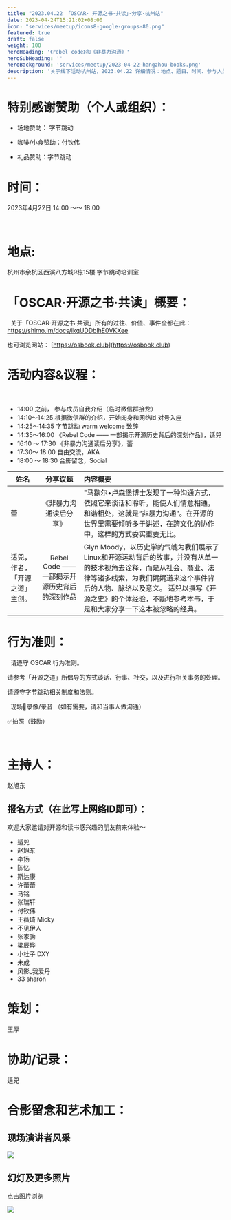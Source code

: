 ```yaml
---
title: "2023.04.22 「OSCAR· 开源之书·共读」·分享·杭州站"
date: 2023-04-24T15:21:02+08:00
icon: "services/meetup/icons8-google-groups-80.png"
featured: true
draft: false
weight: 100
heroHeading: '《rebel code》和《非暴力沟通》'
heroSubHeading: ''
heroBackground: 'services/meetup/2023-04-22-hangzhou-books.png'
description: '关于线下活动杭州站，2023.04.22 详细情况：地点、题目、时间、参与人员。'
---
```


# 特别感谢赞助（个人或组织）：

* 场地赞助：  字节跳动
 
* 咖啡/小食赞助：付钦伟

* 礼品赞助：字节跳动
 
  
# 时间：

2023年4月22日 14:00 ～～ 18:00 

 
# 地点: 

杭州市余杭区西溪八方城9栋15楼 字节跳动培训室

# 「OSCAR·开源之书·共读」概要：
 
关于「OSCAR·开源之书·共读」所有的过往、价值、事件全都在此：
 
https://shimo.im/docs/lkqUDDblhE0VKXee

也可浏览网站： [https://osbook.club](https://osbook.club)

# 活动内容&议程：
 
- 14:00 之前， 参与成员自我介绍（临时微信群接龙）
- 14:10～14:25  根据微信群的介绍，开始肉身和网络id 对号入座
- 14:25～14:35  字节跳动 warm welcome 致辞
- 14:35～16:00 《Rebel Code —— 一部揭示开源历史背后的深刻作品》，适兕
- 16:10 ～ 17:30 《非暴力沟通读后分享》，蕾
- 17:30～ 18:00 自由交流，AKA 
- 18:00 ～ 18:30 合影留念，Social
 

|姓名	|分享议题	|内容概要
|--------------|:-------------:|:---------|
|蕾|《非暴力沟通读后分享》|"马歇尔•卢森堡博士发现了一种沟通方式，依照它来谈话和聆听，能使人们情意相通，和谐相处，这就是“非暴力沟通”。在开源的世界里需要倾听多于讲述，在跨文化的协作中，这样的方式委实重要无比。
|适兕，作者，「开源之道」主创。|	Rebel Code —— 一部揭示开源历史背后的深刻作品	|Glyn Moody，以历史学的气魄为我们展示了Linux和开源运动背后的故事，并没有从单一的技术视角去诠释，而是从社会、商业、法律等诸多线索，为我们娓娓道来这个事件背后的人物、脉络以及意义。 适兕以撰写《开源之史》的个体经验，不断地参考本书，于是和大家分享一下这本被忽略的经典。|

# 行为准则：
 
请遵守 OSCAR 行为准则。

请参考「开源之道」所倡导的方式谈话、行事、社交，以及进行相关事务的处理。

请遵守字节跳动相关制度和法则。

 
现场🚫录像/录音 （如有需要，请和当事人做沟通）

✅拍照（鼓励）

 
# 主持人：

赵旭东

## 报名方式（在此写上网络ID即可）：

欢迎大家邀请对开源和读书感兴趣的朋友前来体验～ 

* 适兕
* 赵旭东
* 李扬
* 陈忆
* 斯达康
* 许蕾蕾
* 马铭
* 张瑞轩
* 付钦伟
* 王薇琦 Micky
* 不见伊人
* 张家驹
* 梁辰晔
* 小杜子 DXY
* 朱成
* 风影_我爱丹
* 33 sharon

# 策划：

王厚
 
# 协助/记录：

适兕

# 合影留念和艺术加工：

## 现场演讲者风采

![](/images/meetup/2023-04-22-lei.jpeg)

## 幻灯及更多照片

点击图片浏览

[![](/images/meetup/2023-04-22-all.jpeg)](https://1drv.ms/f/s!Arg2k_5HJFrbgepeKH-gvmwj0WtZTw?e=R0rAbp)